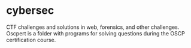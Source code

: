 # cybersec 

CTF challenges and solutions in web, forensics, and other challenges.
Oscpert is a folder with programs for solving questions during the
OSCP certification course.
